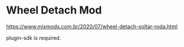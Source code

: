 # Wheel Detach Mod
https://www.mixmods.com.br/2020/07/wheel-detach-soltar-roda.html

plugin-sdk is required.

